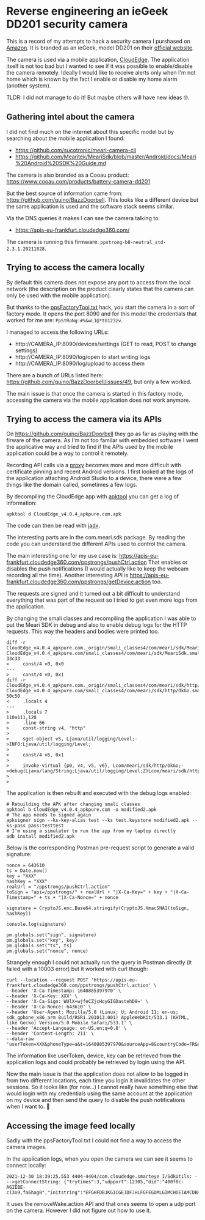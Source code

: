 # Reverse engineering an ieGeek DD201 security camera

This is a record of my attempts to hack a security camera I purshased on [Amazon](https://www.amazon.fr/ieGeek-Surveillance-Exterieure-Batteries-Bidirectionnel/dp/B09D2T373L).
It is branded as an ieGeek, model DD201 on their [official website](https://www.iegeek.com/collections/battery-powered-camera/products/outdoor-camera-dd201).

The camera is used via a mobile application, [CloudEdge](https://play.google.com/store/apps/details?id=com.cloudedge.smarteye&hl=fr&gl=US).
The application itself is not too bad but I wanted to see if it was possible to enable/disable the camera remotely.
Ideally I would like to receive alerts only when I'm not home which is known by the fact I enable or disable my home alarm (another system).

TLDR: I did not manage to do it! But maybe others will have new ideas 🤓.

## Gathering intel about the camera

I did not find much on the internet about this specific model but by searching about the mobile application I found:
- https://github.com/sucotronic/meari-camera-cli
- https://github.com/Mearitek/MeariSdk/blob/master/Android/docs/Meari%20Android%20SDK%20Guide.md

The camera is also branded as a Cooau product: https://www.cooau.com/products/battery-camera-dd201

But the best source of information came from: https://github.com/guino/BazzDoorbell. 
This looks like a different device but the same application is used and the software stack seems similar.

Via the DNS queries it makes I can see the camera talking to:
- https://apis-eu-frankfurt.cloudedge360.com/

The camera is running this firmware: `ppstrong-b8-neutral_std-2.3.1.20211028`.

## Trying to access the camera locally

By default this camera does not expose any port to access from the local network (the description on the product clearly states that the camera
can only be used with the mobile application).

But thanks to the [ppsFactoryTool.txt](https://github.com/guino/Merkury720) hack, you start the camera in a sort of factory mode.
It opens the port 8090 and for this model the credentials that worked for me are: `PpStRoNg:#%&wL1@*tU123zv`.

I managed to access the following URLs:
- http://CAMERA_IP:8090/devices/settings (GET to read, POST to change settings)
- http://CAMERA_IP:8090/log/open to start writing logs
- http://CAMERA_IP:8090/log/upload to access them

There are a bunch of URLs listed here: https://github.com/guino/BazzDoorbell/issues/49, but only a few worked.

The main issue is that once the camera is started in this factory mode, accessing the camera via the mobile application does not work anymore.

## Trying to access the camera via its APIs

On https://github.com/guino/BazzDoorbell they go as far as playing with the firware of the camera. As I'm not too familar with embedded software I went
the applicative way and tried to find if the APIs used by the mobile application could be a way to control it remotely.

Recording API calls via a [proxy](https://mitmproxy.org/) becomes more and more difficult with certificate pinning and recent Android versions.
I first looked at the logs of the application attaching Android Studio to a device, there were a few things like the domain called, sometimes a few logs.

By decompiling the CloudEdge app with [apktool](https://ibotpeaches.github.io/Apktool/) you can get a log of information:

```
apktool d CloudEdge_v4.0.4_apkpure.com.apk
```

The code can then be read with [jadx](https://github.com/skylot/jadx).

The interesting parts are in the com.meari.sdk package.
By reading the code you can understand the different APIs used to control the camera.

The main interesting one for my use case is:  https://apis-eu-frankfurt.cloudedge360.com/ppstrongs/pushCtrl.action
That enables or disables the push notifications (I would actually like to keep the webcam recording all the time).
Another interesting API is  https://apis-eu-frankfurt.cloudedge360.com/ppstrongs/getDevice.action too.

The requests are signed and it turned out a bit difficult to understand everything that was part of the request so I tried to 
get even more logs from the application.

By changing the smali classes and recompiling the application I was able to put the Meari SDK in debug and also to enable debug logs
for the HTTP requests. This way the headers and bodies were printed too.

```
diff -r CloudEdge_v4.0.4_apkpure.com._origin/smali_classes4/com/meari/sdk/MeariSdk.smali CloudEdge_v4.0.4_apkpure.com/smali_classes4/com/meari/sdk/MeariSdk.smali
33c33
<     const/4 v0, 0x0
---
>     const/4 v0, 0x1
diff -r CloudEdge_v4.0.4_apkpure.com._origin/smali_classes4/com/meari/sdk/http/OkGo.smali CloudEdge_v4.0.4_apkpure.com/smali_classes4/com/meari/sdk/http/OkGo.smali
50c50
<     .locals 4
---
>     .locals 7
110a111,120
>     .line 66
>     const-string v4, "http"
>
>     sget-object v5, Ljava/util/logging/Level;->INFO:Ljava/util/logging/Level;
>
>     const/4 v6, 0x1
>
>     invoke-virtual {p0, v4, v5, v6}, Lcom/meari/sdk/http/OkGo;->debug(Ljava/lang/String;Ljava/util/logging/Level;Z)Lcom/meari/sdk/http/OkGo;
>
>
```

The application is then rebuilt and executed with the debug logs enabled:
```
# Rebuilding the APK after changing smali classes
apktool b CloudEdge_v4.0.4_apkpure.com -o modified2.apk 
# The app needs to signed again
apksigner sign --ks-key-alias test --ks test.keystore modified2.apk --ks-pass pass:testtest 
# I'm using a simulator to run the app from my laptop directly
adb install modified2.apk
```

Below is the corresponding Postman pre-request script to generate a valid signature:

```
nonce = 643610
ts = Date.now()
key = "XXX"
hashKey = "XXX"
realUrl = "/ppstrongs/pushCtrl.action"
toSign = "api=/ppstrongs/" + realUrl + "|X-Ca-Key=" + key + "|X-Ca-Timestamp=" + ts + "|X-Ca-Nonce=" + nonce

signature = CryptoJS.enc.Base64.stringify(CryptoJS.HmacSHA1(toSign, hashKey))

console.log(signature)

pm.globals.set("sign", signature)
pm.globals.set("key", key)
pm.globals.set("ts", ts)
pm.globals.set("nonce", nonce)
```

Strangely enough I could not actually run the query in Postman directly (it failed with a 10003 error) but it worked with curl though:

```
curl --location --request POST 'https://apis-eu-frankfurt.cloudedge360.com/ppstrongs/pushCtrl.action' \
--header 'X-Ca-Timestamp: 1640885397970' \
--header 'X-Ca-Key: XXX' \
--header 'X-Ca-Sign: WUlX+wjfeCZjcHoyGIGDastehD8=' \
--header 'X-Ca-Nonce: 643610' \
--header 'User-Agent: Mozilla/5.0 (Linux; U; Android 11; en-us; sdk_gphone_x86_arm Build/RSR1.201013.001) AppleWebKit/533.1 (KHTML, like Gecko) Version/5.0 Mobile Safari/533.1' \
--header 'Accept-Language: en-US,en;q=0.8' \
--header 'Content-Length: 211' \
--data-raw 'userToken=XXX&phoneType=a&t=1640885397970&sourceApp=8&countryCode=FR&appVer=4.0.4&lngType=en&phoneCode=33&userID=XXX&deviceID=XXX&closePush=0&appVerCode=404'
```

The information like userToken, device, key can be retrieved from the application logs and could probably be retrieved by login using the API.

Now the main issue is that the application does not allow to be logged in from two different locations, each time you login it invalidates the other sessions.
So it looks like (for now...) I cannot really have something else that would login with my credentials using the same account at the application on my device
and then send the query to disable the push notifications when I want to. 🥲

## Accessing the image feed locally

Sadly with the ppsFactoryTool.txt I could not find a way to access the camera images.

In the application logs, when you open the camera we can see it seems to connect locally:

```
2021-12-30 18:39:25.553 4404-4404/com.cloudedge.smarteye I/SdkUtils: --->getConnectString: {"trytimes":3,"udpport":12305,"did":"400f0c-AGIEBE-ci3o9,fa6hagB","initstring":"EFGHFDBJKGICGEJDFJHLFGFEGDMLGIMCHOEIAMCDBKINKELCCDBCCGODHBKBJBKBBENILECMPNNGAO:WeEye2ppStronGer","factory":9,"delaysec":5,"licenceid":"ppsld6b6e68972864d9c","protocolv":2,"username":"admin","password":"a795c196cf60a8e153ec0a4f7406a5e4","mode":5}
```

It uses the removeWake.action API and that ones seems to open a udp port on the camera. However I did not figure out how to use it.